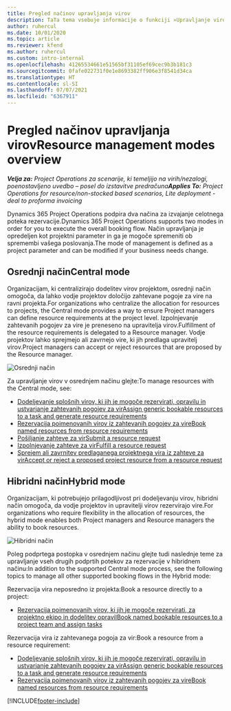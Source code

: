 ```yaml
---
title: Pregled načinov upravljanja virov
description: TaTa tema vsebuje informacije o funkciji »Upravljanje virov« v storitvi Dynamics 365 Project Operations.
author: ruhercul
ms.date: 10/01/2020
ms.topic: article
ms.reviewer: kfend
ms.author: ruhercul
ms.custom: intro-internal
ms.openlocfilehash: 41265534661e51565bf31105ef69cec9b3b181c3
ms.sourcegitcommit: 0fafe022731f0e1e8693382ff906e3f8541d34ca
ms.translationtype: HT
ms.contentlocale: sl-SI
ms.lasthandoff: 07/07/2021
ms.locfileid: "6367911"
---
```

# <a name="resource-management-modes-overview"></a><span data-ttu-id="54f1c-103">Pregled načinov upravljanja virov</span><span class="sxs-lookup"><span data-stu-id="54f1c-103">Resource management modes overview</span></span>

<span data-ttu-id="54f1c-104">_**Velja za:** Project Operations za scenarije, ki temeljijo na virih/nezalogi, poenostavljeno uvedbo – posel do izstavitve predračuna_</span><span class="sxs-lookup"><span data-stu-id="54f1c-104">_**Applies To:** Project Operations for resource/non-stocked based scenarios, Lite deployment - deal to proforma invoicing_</span></span>


<span data-ttu-id="54f1c-105">Dynamics 365 Project Operations podpira dva načina za izvajanje celotnega poteka rezervacije.</span><span class="sxs-lookup"><span data-stu-id="54f1c-105">Dynamics 365 Project Operations supports two modes in order for you to execute the overall booking flow.</span></span> <span data-ttu-id="54f1c-106">Način upravljanja je opredeljen kot projektni parameter in ga je mogoče spremeniti ob spremembi vašega poslovanja.</span><span class="sxs-lookup"><span data-stu-id="54f1c-106">The mode of management is defined as a project parameter and can be modified if your business needs change.</span></span>    

## <a name="central-mode"></a><span data-ttu-id="54f1c-107">Osrednji način</span><span class="sxs-lookup"><span data-stu-id="54f1c-107">Central mode</span></span>
<span data-ttu-id="54f1c-108">Organizacijam, ki centralizirajo dodelitev virov projektom, osrednji način omogoča, da lahko vodje projektov določijo zahtevane pogoje za vire na ravni projekta.</span><span class="sxs-lookup"><span data-stu-id="54f1c-108">For organizations who centralize the allocation for resources to projects, the Central mode provides a way to ensure Project managers can define resource requirements at the project level.</span></span> <span data-ttu-id="54f1c-109">Izpolnjevanje zahtevanih pogojev za vire je preneseno na upravitelja virov.</span><span class="sxs-lookup"><span data-stu-id="54f1c-109">Fulfillment of the resource requirements is delegated to a Resource manager.</span></span> <span data-ttu-id="54f1c-110">Vodje projektov lahko sprejmejo ali zavrnejo vire, ki jih predlaga upravitelj virov.</span><span class="sxs-lookup"><span data-stu-id="54f1c-110">Project managers can accept or reject resources that are proposed by the Resource manager.</span></span>

![Osrednji način](./media/resource-management-central.png)

<span data-ttu-id="54f1c-112">Za upravljanje virov v osrednjem načinu glejte:</span><span class="sxs-lookup"><span data-stu-id="54f1c-112">To manage resources with the Central mode, see:</span></span>

- [<span data-ttu-id="54f1c-113">Dodeljevanje splošnih virov, ki jih je mogoče rezervirati, opravilu in ustvarjanje zahtevanih pogojev za vir</span><span class="sxs-lookup"><span data-stu-id="54f1c-113">Assign generic bookable resources to a task and generate resource requirements</span></span>](/dynamics365/project-service/assign-generic-bookable-resource)
- [<span data-ttu-id="54f1c-114">Rezervacija poimenovanih virov iz zahtevanih pogojev za vire</span><span class="sxs-lookup"><span data-stu-id="54f1c-114">Book named resources from resource requirements</span></span>](/dynamics365/project-service/book-named-resource)
- [<span data-ttu-id="54f1c-115">Pošiljanje zahteve za vir</span><span class="sxs-lookup"><span data-stu-id="54f1c-115">Submit a resource request</span></span>](/dynamics365/project-service/submit-resource-request)
- [<span data-ttu-id="54f1c-116">Izpolnjevanje zahteve za vir</span><span class="sxs-lookup"><span data-stu-id="54f1c-116">Fulfill a resource request</span></span>](/dynamics365/project-service/resource-management-fulfill-requests)
- [<span data-ttu-id="54f1c-117">Sprejem ali zavrnitev predlaganega projektnega vira iz zahteve za vir</span><span class="sxs-lookup"><span data-stu-id="54f1c-117">Accept or reject a proposed project resource from a resource request</span></span>](/dynamics365/project-service/accept-reject-proposed-resource)

## <a name="hybrid-mode"></a><span data-ttu-id="54f1c-118">Hibridni način</span><span class="sxs-lookup"><span data-stu-id="54f1c-118">Hybrid mode</span></span>
<span data-ttu-id="54f1c-119">Organizacijam, ki potrebujejo prilagodljivost pri dodeljevanju virov, hibridni način omogoča, da vodje projektov in upravitelji virov rezervirajo vire.</span><span class="sxs-lookup"><span data-stu-id="54f1c-119">For organizations who require flexibility in the allocation of resources, the hybrid mode enables both Project managers and Resource managers the ability to book resources.</span></span>

![Hibridni način](./media/resource-management-hybrid.png)

<span data-ttu-id="54f1c-121">Poleg podprtega postopka v osrednjem načinu glejte tudi naslednje teme za upravljanje vseh drugih podprtih potekov za rezervacije v hibridnem načinu:</span><span class="sxs-lookup"><span data-stu-id="54f1c-121">In addition to the supported Central mode process, see the following topics to manage all other supported booking flows in the Hybrid mode:</span></span>

<span data-ttu-id="54f1c-122">Rezervacija vira neposredno iz projekta:</span><span class="sxs-lookup"><span data-stu-id="54f1c-122">Book a resource directly to a project:</span></span>
- [<span data-ttu-id="54f1c-123">Rezervacija poimenovanih virov, ki jih je mogoče rezervirati, za projektno ekipo in dodelitev opravil</span><span class="sxs-lookup"><span data-stu-id="54f1c-123">Book named bookable resources to a project team and assign tasks</span></span>](/dynamics365/project-service/assign-named-bookable-resource)

<span data-ttu-id="54f1c-124">Rezervacija vira iz zahtevanega pogoja za vir:</span><span class="sxs-lookup"><span data-stu-id="54f1c-124">Book a resource from a resource requirement:</span></span>
- [<span data-ttu-id="54f1c-125">Dodeljevanje splošnih virov, ki jih je mogoče rezervirati, opravilu in ustvarjanje zahtevanih pogojev za vir</span><span class="sxs-lookup"><span data-stu-id="54f1c-125">Assign generic bookable resources to a task and generate resource requirements</span></span>](/dynamics365/project-service/assign-generic-bookable-resource)
- [<span data-ttu-id="54f1c-126">Rezervacija poimenovanih virov iz zahtevanih pogojev za vire</span><span class="sxs-lookup"><span data-stu-id="54f1c-126">Book named resources from resource requirements</span></span>](/dynamics365/project-service/book-named-resource)


[!INCLUDE[footer-include](../includes/footer-banner.md)]
